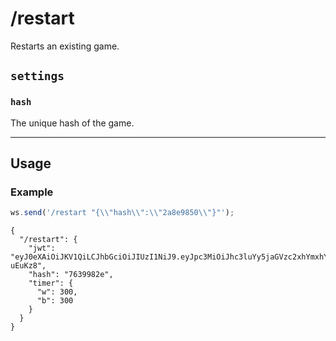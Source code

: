 # /restart

Restarts an existing game.

## `settings`

### `hash`

The unique hash of the game.

---

## Usage

### Example

```js
ws.send('/restart "{\\"hash\\":\\"2a8e9850\\"}"');
```

```text
{
  "/restart": {
    "jwt": "eyJ0eXAiOiJKV1QiLCJhbGciOiJIUzI1NiJ9.eyJpc3MiOiJhc3luYy5jaGVzc2xhYmxhYi5vcmciLCJpYXQiOjE3MjU4ODAyODcsImV4cCI6MTcyNTg4Mzg4NywidmFyaWFudCI6Ijk2MCIsInVzZXJuYW1lIjp7InciOiJub3JtYWxfbWFncGllIiwiYiI6ImNvbXBsZXRlX2dudSJ9LCJzdWJtb2RlIjoib25saW5lIiwiY29sb3IiOiJ3IiwibWluIjoiNSIsImluY3JlbWVudCI6IjMiLCJmZW4iOiJucmtxcm5iYi9wcHBwcHBwcC84LzgvOC84L1BQUFBQUFBQL05SS1FSTkJCIHcgS1FrcSAtIiwic3RhcnRQb3MiOiJOUktRUk5CQiJ9.EpQRoOb0cmua300nFgpwkUaOTDlrL1wU1nzC-uEuKz8",
    "hash": "7639982e",
    "timer": {
      "w": 300,
      "b": 300
    }
  }
}
```
